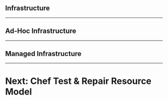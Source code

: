 <!--

Let's tell a story

Who here has a website from their workplace or school?

Let's take a look at it.

Now what is some of the infrastructure necessary for your work/school to make that page available to the Internet? - Whiteboard it....

Basic infrastructure concepts
- DNS
- network peering and routing
- physical / virtual servers
- services:  httpd/databases
- files & directory and users and tools
- dev and test environments
  - developer workstations
- high availability and DR
- data stores: databases, tweets,
- applications:
  - mongodb, Java, Drupal, Wordpress, mysql

How much of this do you need to know?
- It depends?
- Since we're going to use AWS more later
  - think about "how" much infrastructure you need.


Analogize start-up infrastructure to automobile needs
- Who here has ever ridden in a car?
- Who here has ever called Uber or a Taxi?
- Who knows how to drive?
- Who owns or has ever owned a car?
- Who knows here has ever change the oil in their car?
- Perform basic repairs?
- Build a car and design it?

The more you know you more about cars probably maps to your needs for that infrastructure.

Scaling similarly
- low traffic: Uber & Taxis & CarShare
- modest traffic: Car Lease - Small businesses
- high traffic: Buy a car, outsource maintenance - Many business
  - then do your own maintenance - Universities / Govt deptartments
- web scale: Custom build a fleet of cars and hire an army of mechanics - UPS

Automation and Standardization
- IT is where the auto industry was in the first decade of the 20th century
  - but worse
- Suppose you get in a car and every control was different
  - levers vs. tracked vehicles vs. steam engine vs. l/r side of road ...

So how do we automate building our computers?

Let's look at the downsides of GUIs
IMAGE: Click Next

and compare to automating around the idea of 'resources'

### NEXT - write up slide through Scene 3 of Franklin and Lab 3 of TSW.

-->

<!-- .slide: data-background="http://static.guim.co.uk/sys-images/Arts/Arts_/Pictures/2015/2/18/1424262922461/Exodus-II-Dubai-UAE-2010--001.jpg" -->

## Infrastructure

----

## Ad-Hoc Infrastructure

<!-- .slide:
data-background="images/slides-infra-cabling-horror.jpg"
-->

----

## Managed Infrastructure

<!-- .slide:
data-background="images/slides-infra-cabling.jpg"
-->


----

# Next: Chef Test & Repair Resource Model
